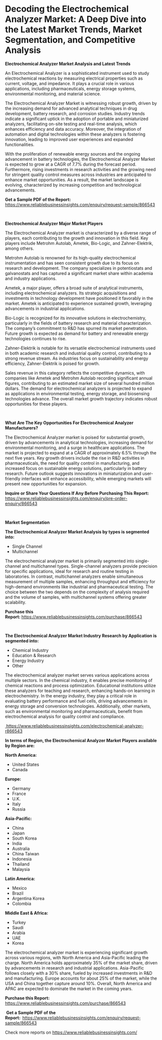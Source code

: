 <p><h1>Decoding the Electrochemical Analyzer Market: A Deep Dive into the Latest Market Trends, Market Segmentation, and Competitive Analysis</h1></p><p><strong>Electrochemical Analyzer Market Analysis and Latest Trends</strong></p>
<p><p>An Electrochemical Analyzer is a sophisticated instrument used to study electrochemical reactions by measuring electrical properties such as current, voltage, and impedance. It plays a crucial role in various applications, including pharmaceuticals, energy storage systems, environmental monitoring, and material science. </p><p>The Electrochemical Analyzer Market is witnessing robust growth, driven by the increasing demand for advanced analytical techniques in drug development, battery research, and corrosion studies. Industry trends indicate a significant uptick in the adoption of portable and miniaturized analyzers, facilitating on-site testing and real-time analysis, which enhances efficiency and data accuracy. Moreover, the integration of automation and digital technologies within these analyzers is fostering innovation, leading to improved user experiences and expanded functionalities.</p><p>With the proliferation of renewable energy sources and the ongoing advancement in battery technologies, the Electrochemical Analyzer Market is expected to grow at a CAGR of 7.7% during the forecast period. Furthermore, rising investments in research activities and the growing need for stringent quality control measures across industries are anticipated to enhance market opportunities. As a result, the market landscape is evolving, characterized by increasing competition and technological advancements.</p></p>
<p><strong>Get a Sample PDF of the Report:&nbsp;</strong> <a href="https://www.reliablebusinessinsights.com/enquiry/request-sample/866543?utm_campaign=2094&utm_medium=2&utm_source=Github&utm_content=ia&utm_term=19022025&utm_id=electrochemical-analyzer">https://www.reliablebusinessinsights.com/enquiry/request-sample/866543</a></p>
<p>&nbsp;</p>
<p><strong>Electrochemical Analyzer Major Market Players</strong></p>
<p><p>The Electrochemical Analyzer market is characterized by a diverse range of players, each contributing to the growth and innovation in this field. Key players include Metrohm Autolab, Ametek, Bio-Logic, and Zahner-Elektrik, among others.</p><p>Metrohm Autolab is renowned for its high-quality electrochemical instrumentation and has seen consistent growth due to its focus on research and development. The company specializes in potentiostats and galvanostats and has captured a significant market share within academia and industry applications.</p><p>Ametek, a major player, offers a broad suite of analytical instruments, including electrochemical analyzers. Its strategic acquisitions and investments in technology development have positioned it favorably in the market. Ametek is anticipated to experience sustained growth, leveraging advancements in industrial applications.</p><p>Bio-Logic is recognized for its innovative solutions in electrochemistry, particularly in the fields of battery research and material characterization. The company’s commitment to R&D has spurred its market penetration. Future growth is expected as demand for battery and renewable energy technologies continues to rise.</p><p>Zahner-Elektrik is notable for its versatile electrochemical instruments used in both academic research and industrial quality control, contributing to a strong revenue stream. As industries focus on sustainability and energy efficiency, Zahner-Elektrik is poised for growth.</p><p>Sales revenue in this category reflects the competitive dynamics, with companies like Ametek and Metrohm Autolab recording significant annual figures, contributing to an estimated market size of several hundred million dollars. The demand for electrochemical analyzers is projected to expand as applications in environmental testing, energy storage, and biosensing technologies advance. The overall market growth trajectory indicates robust opportunities for these players.</p></p>
<p>&nbsp;</p>
<p><strong>What Are The Key Opportunities For Electrochemical Analyzer Manufacturers?</strong></p>
<p><p>The Electrochemical Analyzer market is poised for substantial growth, driven by advancements in analytical technologies, increasing demand for environmental monitoring, and a surge in healthcare applications. The market is projected to expand at a CAGR of approximately 6.5% through the next five years. Key growth drivers include the rise in R&D activities in pharmaceuticals, the need for quality control in manufacturing, and increased focus on sustainable energy solutions, particularly in battery research. Future outlook suggests innovations in miniaturization and user-friendly interfaces will enhance accessibility, while emerging markets will present new opportunities for expansion.</p></p>
<p><strong>Inquire or Share Your Questions If Any Before Purchasing This Report:</strong> <a href="https://www.reliablebusinessinsights.com/enquiry/pre-order-enquiry/866543?utm_campaign=2094&utm_medium=2&utm_source=Github&utm_content=ia&utm_term=19022025&utm_id=electrochemical-analyzer">https://www.reliablebusinessinsights.com/enquiry/pre-order-enquiry/866543</a></p>
<p>&nbsp;</p>
<p><strong>Market Segmentation</strong></p>
<p><strong>The Electrochemical Analyzer Market Analysis by types is segmented into:</strong></p>
<p><ul><li>Single Channel</li><li>Multichannel</li></ul></p>
<p><p>The electrochemical analyzer market is primarily segmented into single-channel and multichannel types. Single-channel analyzers provide precision for specific applications, ideal for research and routine testing in laboratories. In contrast, multichannel analyzers enable simultaneous measurement of multiple samples, enhancing throughput and efficiency for high-demand environments like industrial and pharmaceutical testing. The choice between the two depends on the complexity of analysis required and the volume of samples, with multichannel systems offering greater scalability.</p></p>
<p><strong>Purchase this Report:&nbsp;</strong><a href="https://www.reliablebusinessinsights.com/purchase/866543?utm_campaign=2094&utm_medium=2&utm_source=Github&utm_content=ia&utm_term=19022025&utm_id=electrochemical-analyzer">https://www.reliablebusinessinsights.com/purchase/866543</a></p>
<p>&nbsp;</p>
<p><strong>The Electrochemical Analyzer Market Industry Research by Application is segmented into:</strong></p>
<p><ul><li>Chemical Industry</li><li>Education & Research</li><li>Energy Industry</li><li>Other</li></ul></p>
<p><p>The electrochemical analyzer market serves various applications across multiple sectors. In the chemical industry, it enables precise monitoring of chemical reactions and process optimization. Educational institutions utilize these analyzers for teaching and research, enhancing hands-on learning in electrochemistry. In the energy industry, they play a critical role in evaluating battery performance and fuel cells, driving advancements in energy storage and conversion technologies. Additionally, other markets, such as environmental monitoring and pharmaceuticals, benefit from electrochemical analysis for quality control and compliance.</p></p>
<p><a href="https://www.reliablebusinessinsights.com/electrochemical-analyzer-r866543?utm_campaign=2094&utm_medium=2&utm_source=Github&utm_content=ia&utm_term=19022025&utm_id=electrochemical-analyzer">&nbsp;https://www.reliablebusinessinsights.com/electrochemical-analyzer-r866543</a></p>
<p><strong>In terms of Region, the Electrochemical Analyzer Market Players available by Region are:</strong></p>
<p>
    <p> <strong> North America: </strong>
        <ul>
            <li>United States</li>
            <li>Canada</li>
        </ul>
        </p> 
    <p> <strong> Europe: </strong>
        <ul>
            <li>Germany</li>
            <li>France</li>
            <li>U.K.</li>
            <li>Italy</li>
            <li>Russia</li>
        </ul>
        </p> 
    <p> <strong> Asia-Pacific: </strong>
        <ul>
            <li>China</li>
            <li>Japan</li>
            <li>South Korea</li>
            <li>India</li>
            <li>Australia</li>
            <li>China Taiwan</li>
            <li>Indonesia</li>
            <li>Thailand</li>
            <li>Malaysia</li>
        </ul>
        </p> 
    <p> <strong> Latin America: </strong>
        <ul>
            <li>Mexico</li>
            <li>Brazil</li>
            <li>Argentina Korea</li>
            <li>Colombia</li>
        </ul>
        </p> 
    <p> <strong> Middle East & Africa: </strong>
        <ul>
            <li>Turkey</li>
            <li>Saudi</li>
            <li>Arabia</li>
            <li>UAE</li>
            <li>Korea</li>
        </ul>
    </p>
    </p>
<p><p>The electrochemical analyzer market is experiencing significant growth across various regions, with North America and Asia-Pacific leading the charge. North America holds approximately 35% of the market share, driven by advancements in research and industrial applications. Asia-Pacific follows closely with a 30% share, fueled by increased investments in R&D and manufacturing. Europe accounts for about 25% of the market, while the USA and China together capture around 10%. Overall, North America and APAC are expected to dominate the market in the coming years.</p></p>
<p><strong>Purchase this Report: </strong><a href="https://www.reliablebusinessinsights.com/purchase/866543?utm_campaign=2094&utm_medium=2&utm_source=Github&utm_content=ia&utm_term=19022025&utm_id=electrochemical-analyzer">https://www.reliablebusinessinsights.com/purchase/866543</a></p>
<p>&nbsp;<strong>Get a Sample PDF of the Report:&nbsp;&nbsp;</strong><a href="https://www.reliablebusinessinsights.com/enquiry/request-sample/866543?utm_campaign=2094&utm_medium=2&utm_source=Github&utm_content=ia&utm_term=19022025&utm_id=electrochemical-analyzer">https://www.reliablebusinessinsights.com/enquiry/request-sample/866543</a></p>
<p><strong></strong></p>
<p>Check more reports on <a href="https://www.reliablebusinessinsights.com/?utm_campaign=2094&utm_medium=2&utm_source=Github&utm_content=ia&utm_term=19022025&utm_id=electrochemical-analyzer">https://www.reliablebusinessinsights.com/</a></p>